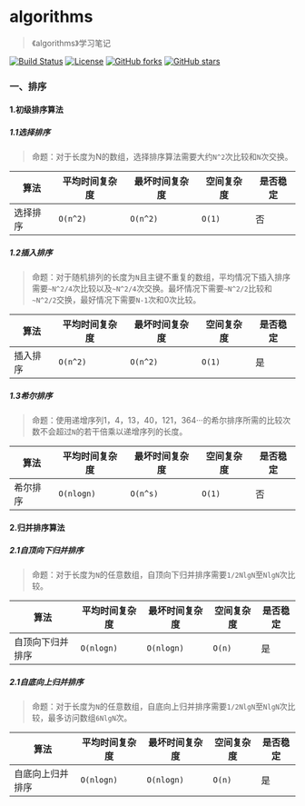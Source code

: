 # algorithms
>《algorithms》学习笔记

[![Build Status](https://img.shields.io/travis/otale/tale.svg?style=flat-square)](https://github.com/saowu/algorithms)
[![License](https://img.shields.io/badge/license-MIT-4EB1BA.svg?style=flat-square)](https://github.com/saowu/algorithms)
[![GitHub forks](https://img.shields.io/github/forks/saowu/algorithms.svg?style=flat-square)](https://github.com/saowu/algorithms/network)
[![GitHub stars](https://img.shields.io/github/stars/saowu/algorithms.svg?style=flat-square)](https://github.com/saowu/algorithms/stargazers)

### 一、排序
#### 1.初级排序算法
##### 1.1选择排序

>命题：对于长度为N的数组，选择排序算法需要大约`N^2`次比较和`N`次交换。

算法 | 平均时间复杂度 | 最坏时间复杂度 | 空间复杂度 | 是否稳定
---|---|---|---|---|
选择排序 | `O(n^2)` | `O(n^2)` | ` O(1) ` | 否
##### 1.2插入排序
>命题：对于随机排列的长度为` N `且主键不重复的数组，平均情况下插入排序需要` ~N^2/4 `次比较以及` ~N^2/4 `次交换。最坏情况下需要` ~N^2/2 `比较和` ~N^2/2 `交换，最好情况下需要` N-1 `次和0次比较。

算法 | 平均时间复杂度 | 最坏时间复杂度 | 空间复杂度 | 是否稳定
---|---|---|---|---|
插入排序 | ` O(n^2) ` | ` O(n^2) ` | ` O(1) ` | 是

##### 1.3希尔排序
>命题：使用递增序列1，4，13，40，121，364···的希尔排序所需的比较次数不会超过` N `的若干倍乘以递增序列的长度。

算法 | 平均时间复杂度 | 最坏时间复杂度 | 空间复杂度 | 是否稳定
---|---|---|---|---|
希尔排序 | ` O(nlogn) ` | ` O(n^s) ` | ` O(1) ` | 否

#### 2.归并排序算法
##### 2.1自顶向下归并排序
>命题：对于长度为` N `的任意数组，自顶向下归并排序需要` 1/2NlgN `至` NlgN `次比较。

算法 | 平均时间复杂度 | 最坏时间复杂度 | 空间复杂度 | 是否稳定
---|---|---|---|---|
自顶向下归并排序 | ` O(nlogn) ` | ` O(nlogn) ` | ` O(n) ` | 是


##### 2.1自底向上归并排序
>命题：对于长度为` N `的任意数组，自底向上归并排序需要` 1/2NlgN `至` NlgN `次比较，最多访问数组` 6NlgN `次。

算法 | 平均时间复杂度 | 最坏时间复杂度 | 空间复杂度 | 是否稳定
---|---|---|---|---|
自底向上归并排序 | ` O(nlogn) ` | ` O(nlogn) ` | ` O(n) ` | 是

